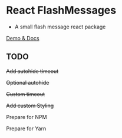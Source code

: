 # React FlashMessages

- A small flash message react package

[Demo & Docs](https://vibrant-brattain-f53f97.netlify.com/)

## TODO

~~Add autohide timeout~~

~~Optional autohide~~

~~Custom timeout~~

~~Add custom Styling~~

Prepare for NPM

Prepare for Yarn